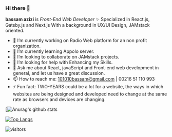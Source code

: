 ### Hi there 👋


**bassam azizi** is _Front-End Web Developer_ ✨  Specialized in React.js, Gatsby.js and Next.js With a background in UX/UI Design, JAMstack oriented.


- 🔭 I’m currently working on Radio Web platform for an non profit organization.
- 🌱 I’m currently learning Appolo server.
- 👯 I’m looking to collaborate on JAMstack projects.
- 🤔 I’m looking for help with Enhancing my Skills.
- 💬 Ask me about React, javaScript and Front-end web development in general, and let us have a great discussion.
- 📫 How to reach me: 101010bassam@gmail.com | 00216 51 110 993
- ⚡ Fun fact: TWO-YEARS could be a lot for a website, the ways in which websites are being designed and developed need to change at the same rate as browsers and devices are changing.


[![Anurag's github stats](https://github-readme-stats.vercel.app/api?username=bassam-azizi)

[![Top Langs](https://github-readme-stats.vercel.app/api/top-langs/?username=bassam-azizi)](https://github.com/anuraghazra/github-readme-stats)

![visitors](https://visitor-badge.glitch.me/badge?page_id=bassam-azizi.r_k)




